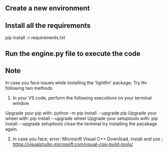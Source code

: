 ## Create a new environment

## Install all the requirements

pip install -r requirements.txt

## Run the engine.py file to execute the code


## Note

In case you face issues while installing the  'lightfm' package; Try thr following two methods

1. In your VS code, perform the following executions on your terminal window

Upgrade your pip with: python -m pip install --upgrade pip
Upgrade your wheel with: pip install --upgrade wheel
Upgrade your setuptools with: pip install --upgrade setuptools
close the terminal
try installing the pacakage again.


2. In case you face; error: Microsoft Visual C++
Download, install and use ; https://visualstudio.microsoft.com/visual-cpp-build-tools/
